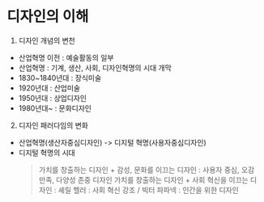 # 디자인의 이해

1. 디자인 개념의 변천

- 산업혁명 이전 : 예술활동의 일부
- 산업혁명 : 기계, 생산, 사회, 디자인혁명의 시대 개막
- 1830~1840년대 : 장식미술
- 1920년대 : 산업미술
- 1950년대 : 상업디자인
- 1980년대~ : 문화디자인

2. 디자인 패러다임의 변화

- 산업혁명(생산자중심디자인) -> 디지털 혁명(사용자중심디자인)
- 디지털 혁명의 시대
  > 가치를 창출하는 디자인 + 감성, 문화를 이끄는 디자인 : 사용자 중심, 오감 만족, 다양성 존중 디자인
  > 가치를 창출하는 디자인 + 사회 혁신을 이끄는 디자인 : 셰릴 헬러 : 사회 혁신 강조 / 빅터 파파넥 : 인간을 위한 디자인

